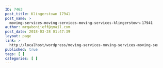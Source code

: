 ```yaml
---
ID: 7463
post_title: Klingerstown 17941
post_name: >
  moving-services-moving-services-moving-services-klingerstown-17941
author: mrgabonijeff@gmail.com
post_date: 2018-03-28 01:47:39
layout: page
link: >
  http://localhost/wordpress/moving-services-moving-services-moving-services-klingerstown-17941/
published: true
tags: [ ]
categories: [ ]
---
```

